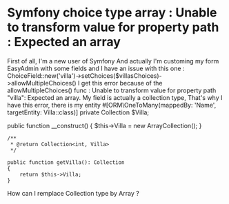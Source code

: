 
# Symfony choice type array : Unable to transform value for property path : Expected an array

First of all, I'm a new user of Symfony
And actually I'm customing my form EasyAdmin with some fields and I have an issue with this one   :
ChoiceField::new('villa')->setChoices($villasChoices)->allowMultipleChoices()
I get this error because of the allowMultipleChoices() func :
Unable to transform value for property path "villa": Expected an array.
My field is actually a collection type, That's why I have this error, there is my entity
    #[ORM\OneToMany(mappedBy: 'Name', targetEntity: Villa::class)]
    private Collection $Villa;

public function __construct()
    {
        $this->Villa = new ArrayCollection();
    }

    /**
     * @return Collection<int, Villa>
     */

    public function getVilla(): Collection
    {
        return $this->Villa;
    }

How can I remplace Collection type by Array ?

        